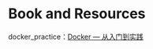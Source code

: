 # Book and Resources
docker_practice：[Docker — 从入门到实践](https://yeasy.gitbooks.io/docker_practice/content/introduction/what.html)
